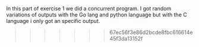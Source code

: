 




In this part of exercise 1 we did a concurrent program. I got random variations of outputs with the Go lang and python language but with the C language i only got an specific output. 

























>>>>>>> 67ec56f3e86d2bcde8fbc616614e45f3da13152f
